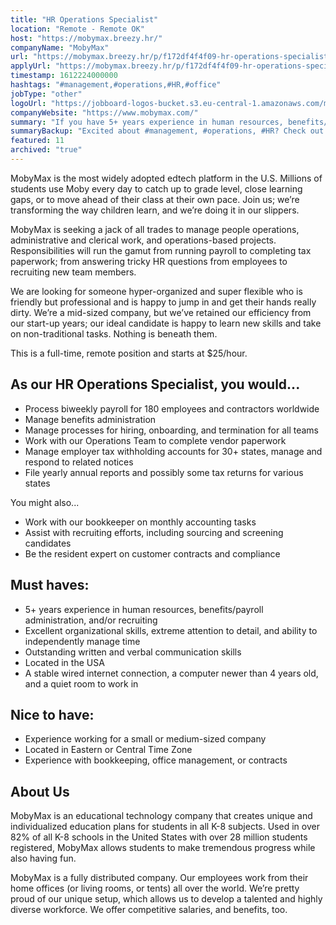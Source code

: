 ```yaml
---
title: "HR Operations Specialist"
location: "Remote - Remote OK"
host: "https://mobymax.breezy.hr/"
companyName: "MobyMax"
url: "https://mobymax.breezy.hr/p/f172df4f4f09-hr-operations-specialist"
applyUrl: "https://mobymax.breezy.hr/p/f172df4f4f09-hr-operations-specialist/apply"
timestamp: 1612224000000
hashtags: "#management,#operations,#HR,#office"
jobType: "other"
logoUrl: "https://jobboard-logos-bucket.s3.eu-central-1.amazonaws.com/mobymax"
companyWebsite: "https://www.mobymax.com/"
summary: "If you have 5+ years experience in human resources, benefits/payroll administration, and/or recruiting, MobyMax is looking for someone with your knowledge."
summaryBackup: "Excited about #management, #operations, #HR? Check out this job post!"
featured: 11
archived: "true"
---
```


MobyMax is the most widely adopted edtech platform in the U.S. Millions of students use Moby every day to catch up to grade level, close learning gaps, or to move ahead of their class at their own pace. Join us; we’re transforming the way children learn, and we’re doing it in our slippers.

MobyMax is seeking a jack of all trades to manage people operations, administrative and clerical work, and operations-based projects. Responsibilities will run the gamut from running payroll to completing tax paperwork; from answering tricky HR questions from employees to recruiting new team members.

We are looking for someone hyper-organized and super flexible who is friendly but professional and is happy to jump in and get their hands really dirty. We’re a mid-sized company, but we’ve retained our efficiency from our start-up years; our ideal candidate is happy to learn new skills and take on non-traditional tasks. Nothing is beneath them.

This is a full-time, remote position and starts at $25/hour.

## As our HR Operations Specialist, you would...

*   Process biweekly payroll for 180 employees and contractors worldwide
*   Manage benefits administration
*   Manage processes for hiring, onboarding, and termination for all teams
*   Work with our Operations Team to complete vendor paperwork
*   Manage employer tax withholding accounts for 30+ states, manage and respond to related notices
*   File yearly annual reports and possibly some tax returns for various states

You might also...

*   Work with our bookkeeper on monthly accounting tasks
*   Assist with recruiting efforts, including sourcing and screening candidates
*   Be the resident expert on customer contracts and compliance

## Must haves:

*   5+ years experience in human resources, benefits/payroll administration, and/or recruiting
*   Excellent organizational skills, extreme attention to detail, and ability to independently manage time
*   Outstanding written and verbal communication skills
*   Located in the USA
*   A stable wired internet connection, a computer newer than 4 years old, and a quiet room to work in

## Nice to have:

*   Experience working for a small or medium-sized company
*   Located in Eastern or Central Time Zone
*   Experience with bookkeeping, office management, or contracts

## About Us

MobyMax is an educational technology company that creates unique and individualized education plans for students in all K-8 subjects. Used in over 82% of all K-8 schools in the United States with over 28 million students registered, MobyMax allows students to make tremendous progress while also having fun.

MobyMax is a fully distributed company. Our employees work from their home offices (or living rooms, or tents) all over the world. We’re pretty proud of our unique setup, which allows us to develop a talented and highly diverse workforce. We offer competitive salaries, and benefits, too.
